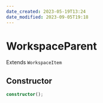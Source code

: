 ```yaml
---
date_created: 2023-05-19T13:24
date_modified: 2023-09-05T19:18
---
```

# WorkspaceParent

Extends `WorkspaceItem`

## Constructor

```ts
constructor();
```

